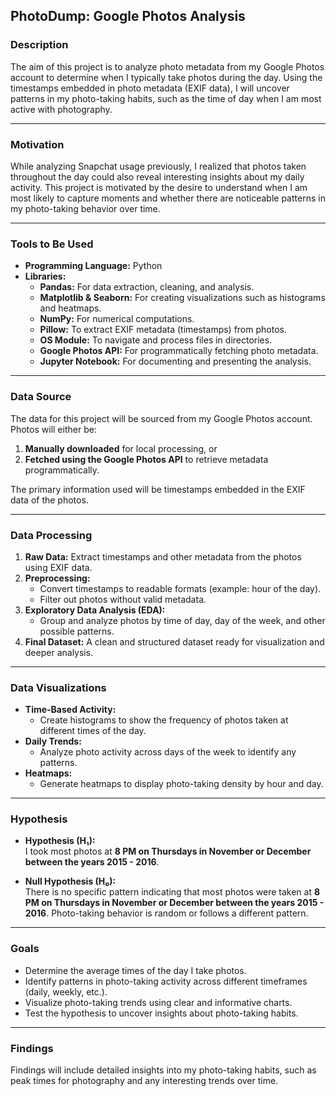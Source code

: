 ## **PhotoDump: Google Photos Analysis**

### **Description**

The aim of this project is to analyze photo metadata from my Google Photos account to determine when I typically take photos during the day. Using the timestamps embedded in photo metadata (EXIF data), I will uncover patterns in my photo-taking habits, such as the time of day when I am most active with photography.

---

### **Motivation**

While analyzing Snapchat usage previously, I realized that photos taken throughout the day could also reveal interesting insights about my daily activity. This project is motivated by the desire to understand when I am most likely to capture moments and whether there are noticeable patterns in my photo-taking behavior over time.

---

### **Tools to Be Used**

- **Programming Language:** Python  
- **Libraries:**
  - **Pandas:** For data extraction, cleaning, and analysis.
  - **Matplotlib & Seaborn:** For creating visualizations such as histograms and heatmaps.
  - **NumPy:** For numerical computations.
  - **Pillow:** To extract EXIF metadata (timestamps) from photos.
  - **OS Module:** To navigate and process files in directories.
  - **Google Photos API:** For programmatically fetching photo metadata.
  - **Jupyter Notebook:** For documenting and presenting the analysis.

---

### **Data Source**

The data for this project will be sourced from my Google Photos account. Photos will either be:

1. **Manually downloaded** for local processing, or  
2. **Fetched using the Google Photos API** to retrieve metadata programmatically.  

The primary information used will be timestamps embedded in the EXIF data of the photos.

---

### **Data Processing**

1. **Raw Data:** Extract timestamps and other metadata from the photos using EXIF data.  
2. **Preprocessing:**  
   - Convert timestamps to readable formats (example: hour of the day).  
   - Filter out photos without valid metadata.  
3. **Exploratory Data Analysis (EDA):**  
   - Group and analyze photos by time of day, day of the week, and other possible patterns.  
4. **Final Dataset:** A clean and structured dataset ready for visualization and deeper analysis.

---

### **Data Visualizations**

- **Time-Based Activity:**  
  - Create histograms to show the frequency of photos taken at different times of the day.
- **Daily Trends:**  
  - Analyze photo activity across days of the week to identify any patterns.
- **Heatmaps:**  
  - Generate heatmaps to display photo-taking density by hour and day.

---

### **Hypothesis**

- **Hypothesis (H₁):**  
  I took most photos at **8 PM on Thursdays in November or December between the years 2015 - 2016**.

- **Null Hypothesis (H₀):**  
  There is no specific pattern indicating that most photos were taken at **8 PM on Thursdays in November or December between the years 2015 - 2016**. Photo-taking behavior is random or follows a different pattern.

---

### **Goals**

- Determine the average times of the day I take photos.
- Identify patterns in photo-taking activity across different timeframes (daily, weekly, etc.).
- Visualize photo-taking trends using clear and informative charts.
- Test the hypothesis to uncover insights about photo-taking habits.

---

### **Findings**

Findings will include detailed insights into my photo-taking habits, such as peak times for photography and any interesting trends over time.
